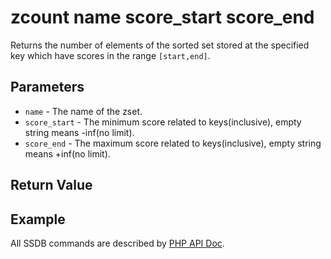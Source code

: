 # zcount name score_start score_end

Returns the number of elements of the sorted set stored at the specified key which have scores in the range `[start,end]`.

## Parameters

* `name` - The name of the zset.
* `score_start` - The minimum score related to keys(inclusive), empty string means -inf(no limit).
* `score_end` - The maximum score related to keys(inclusive), empty string means +inf(no limit). 

## Return Value

## Example

All SSDB commands are described by [PHP API Doc](http://ssdb.io/docs/php/).
